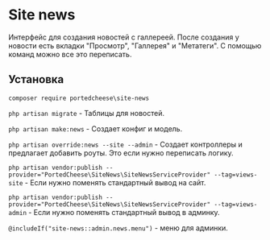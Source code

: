 # Site news

Интерфейс для создания новостей с галлереей. После создания у новости есть вкладки "Просмотр", "Галлерея" и "Метатеги". С помощью команд можно все это переписать.

## Установка

`composer require portedcheese\site-news`

`php artisan migrate` - Таблицы для новостей.

`php artisan make:news` - Создает конфиг и модель.

`php artisan override:news --site --admin` - Создает контроллеры и предлагает добавить роуты. Это если нужно переписать логику.

`php artisan vendor:publish --provider="PortedCheese\SiteNews\SiteNewsServiceProvider" --tag=views-site` - Если нужно поменять стандартный вывод на сайт.

`php artisan vendor:publish --provider="PortedCheese\SiteNews\SiteNewsServiceProvider" --tag=views-admin` - Если нужно поменять стандартный вывод в админку.

`@includeIf("site-news::admin.news.menu")` - меню для админки.

